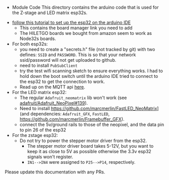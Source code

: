 * Module Code
This directory contains the arduino code that is used for the Z-stage and LED matrix esp32s.

 - [follow this tutorial to set up the esp32 on the arduino IDE](https://randomnerdtutorials.com/installing-the-esp32-board-in-arduino-ide-windows-instructions/)
   - This contains the board manager link you need to add
   - The HILETGO boards we bought from amazon seem to work as Node32s boards.
 - For both esp32s:
   - you need to create a "secrets.h" file (not tracked by git) with two defines: `SSID` and `PASSWORD`. This is so that your network ssid/password will not get uploaded to github.
   - need to install `PubSubClient`
   - try the test wifi scanning sketch to ensure everything works. I had to hold down the boot switch until the arduino IDE tried to connect to the esp32 to get the connection to work.
   - Read up on the MQTT api [here](http://mosquitto.org/man/mqtt-7.html).
 - For the LED matrix esp32:
   - The regular `Adafruit_neomatrix` lib won't work (see [adafruit/Adafruit_NeoPixel#139](https://github.com/adafruit/Adafruit_NeoPixel/issues/139)).
   - Need to install https://github.com/marcmerlin/FastLED_NeoMatrix] (and dependencies: `Adafruit_GFX`, `FastLED`, https://github.com/marcmerlin/Framebuffer_GFX).
   - connect the 5v/ground rails to those of the neopixel, and the data pin to pin 26 of the esp32
 - For the zstage esp32:
   - Do not try to power the stepper motor driver from the esp32.
     - The stepper motor driver board takes 5-12V, but you want to keep it as close to 5V as possible otherwise the 3.3v esp32 signals won't register.
     - `IN1-->IN4` were assigned to `P25-->P14`, respectively.

Please update this documentation with any PRs.
